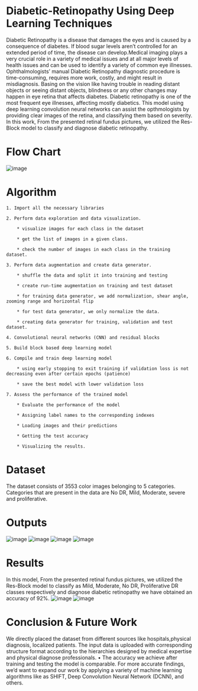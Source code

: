 # Diabetic-Retinopathy Using Deep Learning Techniques
Diabetic Retinopathy is a disease that damages the eyes and is caused by a consequence of diabetes. If blood sugar levels aren’t controlled for an extended period of time, the disease can develop.Medical imaging plays a very crucial role in a variety of medical issues and at all major levels of health issues and can be used to
identify a variety of common eye illnesses. Ophthalmologists’ manual Diabetic Retinopathy diagnostic procedure is time-consuming, requires more work, costly, and might result in misdiagnosis. Basing on the vision like having trouble in reading distant objects or seeing distant objects, blindness or any other changes may happen in eye retina that affects diabetes. Diabetic retinopathy is one of the most frequent eye illnesses, affecting mostly diabetics. This model using deep learning convolution neural networks can assist the opthmologists by providing clear images of the retina, and classifying them based on severity. In this work, From the presented retinal fundus pictures, we utilized the Res-Block model to classify and diagnose diabetic retinopathy.
# Flow Chart
![image](https://user-images.githubusercontent.com/79081616/176475913-865e6f88-94c0-41f1-bf3d-0ce988fbc48a.png)
# Algorithm
	1. Import all the necessary libraries

	2. Perform data exploration and data visualization.

		* visualize images for each class in the dataset

		* get the list of images in a given class.

		* check the number of images in each class in the training dataset.

	3. Perform data augmentation and create data generator.

		* shuffle the data and split it into training and testing

		* create run-time augmentation on training and test dataset

		* for training data generator, we add normalization, shear angle, zooming range and horizontal flip

		* for test data generator, we only normalize the data.

		* creating data generator for training, validation and test dataset.

	4. Convolutional neural networks (CNN) and residual blocks

	5. Build block based deep learning model

	6. Compile and train deep learning model

		* using early stopping to exit training if validation loss is not decreasing even after certain epochs (patience)

		* save the best model with lower validation loss

	7. Assess the performance of the trained model

		* Evaluate the performance of the model

		* Assigning label names to the corresponding indexes

		* Loading images and their predictions

		* Getting the test accuracy

		* Visualizing the results.

# Dataset
The dataset consists of 3553 color images belonging to 5 categories. Categories that are present in the data are No DR, Mild, Moderate, severe and proliferative.

# Outputs
![image](https://user-images.githubusercontent.com/79081616/176476871-4d6fa25d-57a1-458c-a87a-54e02a0ae19e.png)
![image](https://user-images.githubusercontent.com/79081616/176476976-525f5e98-9a6c-4964-8774-49587d41b17d.png)
![image](https://user-images.githubusercontent.com/79081616/176477112-f02d25d9-fecc-4be7-9ae6-3542a34640c9.png)
![image](https://user-images.githubusercontent.com/79081616/176478088-d9ff7098-5b15-4046-8ffa-0c8d894eae21.png)

# Results
In this model, From the presented retinal fundus pictures, we utilized the Res-Block model to classify as Mild, Moderate, No DR, Proliferative DR classes respectively and diagnose diabetic retinopathy we have obtained an accuracy of 92%.
![image](https://user-images.githubusercontent.com/79081616/176477314-d80d6643-2cff-42ad-ab96-f221b9707b2b.png)
![image](https://user-images.githubusercontent.com/79081616/176477382-a8b6a87b-c136-41fb-9932-52a536e8611a.png)

# Conclusion & Future Work
We directly placed the dataset from different sources like hospitals,physical diagnosis, localized patients. The input data is uploaded with corresponding structure format according to the hierarchies designed by medical expertise and physical diagnose professionals.
• The accuracy we achieve after training and testing the model is comparable. For more accurate findings, we’d want to expand our work by applying a variety of machine learning algorithms like as SHIFT, Deep Convolution Neural Network (DCNN), and others.
